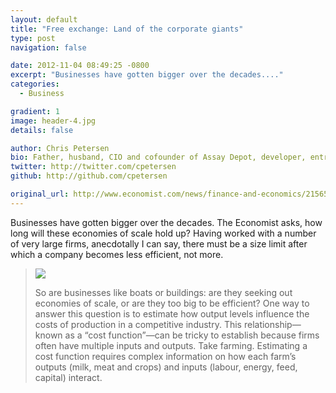 ```yaml
---
layout: default
title: "Free exchange: Land of the corporate giants"
type: post
navigation: false

date: 2012-11-04 08:49:25 -0800
excerpt: "Businesses have gotten bigger over the decades...."
categories:
  - Business

gradient: 1
image: header-4.jpg
details: false

author: Chris Petersen
bio: Father, husband, CIO and cofounder of Assay Depot, developer, entrepreneur and technologist.
twitter: http://twitter.com/cpetersen
github: http://github.com/cpetersen

original_url: http://www.economist.com/news/finance-and-economics/21565609-economies-scale-run-out-certain-point-largest-firms-america-may-be
---
```



Businesses have gotten bigger over the decades. The Economist asks, how long will these economies of scale hold up? Having worked with a number of very large firms, anecdotally I can say, there must be a size limit after which a company becomes less efficient, not more.

 >  ![](/attachments/00f5e0263d8d0d9955c87e684fa52b04/image.png)  
 > 
 >  So are businesses like boats or buildings: are they seeking out economies of scale, or are they too big to be efficient? One way to answer this question is to estimate how output levels influence the costs of production in a competitive industry. This relationship—known as a “cost function”—can be tricky to establish because firms often have multiple inputs and outputs. Take farming. Estimating a cost function requires complex information on how each farm’s outputs (milk, meat and crops) and inputs (labour, energy, feed, capital) interact. 

